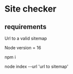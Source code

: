 # Site checker

## requirements

Url to a valid sitemap

Node version = 16

npm i

node index --url 'url to sitemap'


